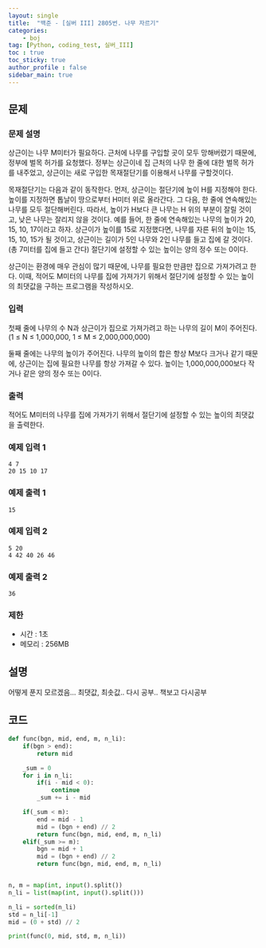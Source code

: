 ```yaml
---
layout: single
title:  "백준 - [실버 III] 2805번. 나무 자르기"
categories: 
    - boj
tag: [Python, coding_test, 실버_III]
toc : true
toc_sticky: true
author_profile : false
sidebar_main: true
---
```


문제
-----

### 문제 설명 

상근이는 나무 M미터가 필요하다. 근처에 나무를 구입할 곳이 모두 망해버렸기 때문에, 정부에 벌목 허가를 요청했다. 정부는 상근이네 집 근처의 나무 한 줄에 대한 벌목 허가를 내주었고, 상근이는 새로 구입한 목재절단기를 이용해서 나무를 구할것이다.

목재절단기는 다음과 같이 동작한다. 먼저, 상근이는 절단기에 높이 H를 지정해야 한다. 높이를 지정하면 톱날이 땅으로부터 H미터 위로 올라간다. 그 다음, 한 줄에 연속해있는 나무를 모두 절단해버린다. 따라서, 높이가 H보다 큰 나무는 H 위의 부분이 잘릴 것이고, 낮은 나무는 잘리지 않을 것이다. 예를 들어, 한 줄에 연속해있는 나무의 높이가 20, 15, 10, 17이라고 하자. 상근이가 높이를 15로 지정했다면, 나무를 자른 뒤의 높이는 15, 15, 10, 15가 될 것이고, 상근이는 길이가 5인 나무와 2인 나무를 들고 집에 갈 것이다. (총 7미터를 집에 들고 간다) 절단기에 설정할 수 있는 높이는 양의 정수 또는 0이다.

상근이는 환경에 매우 관심이 많기 때문에, 나무를 필요한 만큼만 집으로 가져가려고 한다. 이때, 적어도 M미터의 나무를 집에 가져가기 위해서 절단기에 설정할 수 있는 높이의 최댓값을 구하는 프로그램을 작성하시오.

### 입력

첫째 줄에 나무의 수 N과 상근이가 집으로 가져가려고 하는 나무의 길이 M이 주어진다. (1 ≤ N ≤ 1,000,000, 1 ≤ M ≤ 2,000,000,000)

둘째 줄에는 나무의 높이가 주어진다. 나무의 높이의 합은 항상 M보다 크거나 같기 때문에, 상근이는 집에 필요한 나무를 항상 가져갈 수 있다. 높이는 1,000,000,000보다 작거나 같은 양의 정수 또는 0이다.

### 출력

적어도 M미터의 나무를 집에 가져가기 위해서 절단기에 설정할 수 있는 높이의 최댓값을 출력한다.

### 예제 입력 1 

```
4 7
20 15 10 17
```

### 예제 출력 1 

```
15
```

### 예제 입력 2 

```
5 20
4 42 40 26 46
```

### 예제 출력 2 

```
36
```

### 제한

- 시간 : 1초
- 메모리 : 256MB

설명
------
어떻게 푼지 모르겠음... 최댓값, 최솟값.. 다시 공부.. 책보고 다시공부

코드
------

``` python
def func(bgn, mid, end, m, n_li):
    if(bgn > end):
        return mid

    _sum = 0
    for i in n_li:
        if(i - mid < 0):
            continue
        _sum += i - mid

    if(_sum < m):
        end = mid - 1
        mid = (bgn + end) // 2
        return func(bgn, mid, end, m, n_li)
    elif(_sum >= m):
        bgn = mid + 1
        mid = (bgn + end) // 2
        return func(bgn, mid, end, m, n_li)


n, m = map(int, input().split())
n_li = list(map(int, input().split()))

n_li = sorted(n_li)
std = n_li[-1]
mid = (0 + std) // 2

print(func(0, mid, std, m, n_li))

```